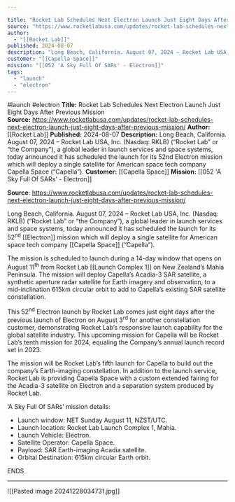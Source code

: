 ```yaml
---

title: "Rocket Lab Schedules Next Electron Launch Just Eight Days After Previous Mission  "
source: "https://www.rocketlabusa.com/updates/rocket-lab-schedules-next-electron-launch-just-eight-days-after-previous-mission/"
author:
  - "[[Rocket Lab]]"
published: 2024-08-07
description: "Long Beach, California. August 07, 2024 – Rocket Lab USA, Inc. (Nasdaq: RKLB) (“Rocket Lab” or “the Company”), a global leader in launch services and space systems, today announced it has scheduled the launch for its 52nd Electron mission which will deploy a single satellite for American space tech company Capella Space (“Capella”)."
customer: "[[Capella Space]]"
mission: "[[052 'A Sky Full Of SARs' - Electron]]"
tags:
  - "launch"
  - "electron"
---
```


#launch #electron
**Title:** Rocket Lab Schedules Next Electron Launch Just Eight Days After Previous Mission  
**Source:** https://www.rocketlabusa.com/updates/rocket-lab-schedules-next-electron-launch-just-eight-days-after-previous-mission/
**Author:** [[Rocket Lab]]
**Published:** 2024-08-07
**Description:** Long Beach, California. August 07, 2024 – Rocket Lab USA, Inc. (Nasdaq: RKLB) (“Rocket Lab” or “the Company”), a global leader in launch services and space systems, today announced it has scheduled the launch for its 52nd Electron mission which will deploy a single satellite for American space tech company Capella Space (“Capella”).
**Customer:** [[Capella Space]]
**Mission:** [[052 'A Sky Full Of SARs' - Electron]]

**Source**: https://www.rocketlabusa.com/updates/rocket-lab-schedules-next-electron-launch-just-eight-days-after-previous-mission/

Long Beach, California. August 07, 2024 – Rocket Lab USA, Inc. (Nasdaq: RKLB) (“Rocket Lab” or “the Company”), a global leader in launch services and space systems, today announced it has scheduled the launch for its 52<sup>nd</sup> [[Electron]] mission which will deploy a single satellite for American space tech company [[Capella Space]] (“Capella”).

The mission is scheduled to launch during a 14-day window that opens on August 11<sup>th</sup> from Rocket Lab [[Launch Complex 1]] on New Zealand’s Mahia Peninsula. The mission will deploy Capella’s Acadia-3 SAR satellite, a synthetic aperture radar satellite for Earth imagery and observation, to a mid-inclination 615km circular orbit to add to Capella’s existing SAR satellite constellation.

This 52<sup>nd</sup> Electron launch by Rocket Lab comes just eight days after the previous launch of Electron on August 3<sup>rd</sup> for another constellation customer, demonstrating Rocket Lab’s responsive launch capability for the global satellite industry. This upcoming mission for Capella will be Rocket Lab’s tenth mission for 2024, equaling the Company’s annual launch record set in 2023.

The mission will be Rocket Lab’s fifth launch for Capella to build out the company’s Earth-imaging constellation. In addition to the launch service, Rocket Lab is providing Capella Space with a custom extended fairing for the Acadia-3 satellite on Electron and a separation system produced by Rocket Lab.

‘A Sky Full Of SARs’ mission details:

- Launch window: NET Sunday August 11, NZST/UTC.
- Launch location: Rocket Lab Launch Complex 1, Mahia.
- Launch Vehicle: Electron.
- Satellite Operator: Capella Space.
- Payload: SAR Earth-imaging Acadia satellite.
- Orbital Destination: 615km circular Earth orbit.

ENDS

---

![[Pasted image 20241228034731.jpg]]